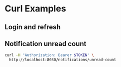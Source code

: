 # Curl Examples

## Login and refresh

## Notification unread count

```bash
curl -H "Authorization: Bearer $TOKEN" \
  http://localhost:8080/notifications/unread-count
```
